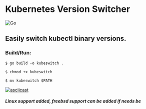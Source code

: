 # Kubernetes Version Switcher 

![Go](https://github.com/steamhaus/kubeswitch/workflows/Go/badge.svg?branch=master)

## Easily switch kubectl binary versions.

### Build/Run:

```
$ go build -o kubeswitch .

$ chmod +x kubeswitch 

$ mv kubeswitch $PATH

```
[![asciicast](https://asciinema.org/a/k53mLPM0UyjHGWzD1tiDP2YOD.svg)](https://asciinema.org/a/k53mLPM0UyjHGWzD1tiDP2YOD)

##### *Linux support added, freebsd support can be added if needs be*

